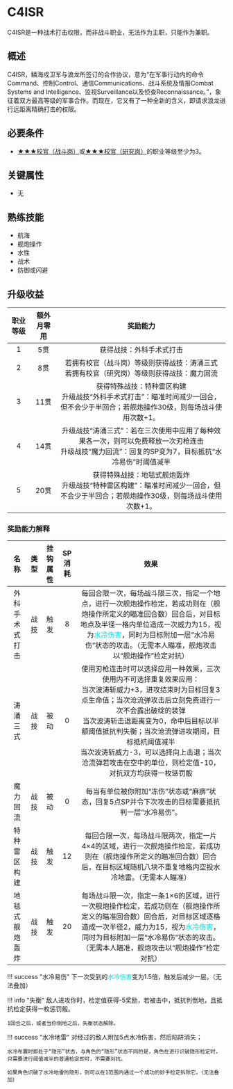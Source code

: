 # C4ISR

C4ISR是一种战术打击权限，而非战斗职业，无法作为主职，只能作为兼职。

## 概述

C4ISR，鳞海戍卫军与浪龙所签订的合作协议，意为“在军事行动内的命令Command、控制Control、通信Communications、战斗系统及情报Combat Systems and Intelligence、监视Surveillance以及侦查Reconnaissance。”，象征着双方最高等级的军事合作。而现在，它又有了一种全新的含义，即请求浪龙进行远距离精确打击的权限。

## 必要条件

* <a href="../battlecadet" target="_blank">★★★校官（战斗岗）</a>或<a href="../r&dcadet" target="_blank">★★★校官（研究岗）</a>的职业等级至少为3。

## 关键属性

* 无

## 熟练技能

* 航海
* 舰炮操作
* 水性
* 战术
* 防御或闪避

## 升级收益

职业等级|额外月零用|奖励能力
:--:|:--:|:--:
1|5贯|获得战技：外科手术式打击
2|8贯|若拥有校官（战斗岗）等级则获得战技：涛涌三式<br>若拥有校官（研究岗）等级则获得战技：魔力回流
3|11贯|获得特殊战技：特种雷区构建<br>升级战技“外科手术式打击”：瞄准时间减少一回合，但不会少于半回合；若舰炮操作30级，则每场战斗使用次数+1。
4|14贯|升级战技“涛涌三式”：若在三次使用中应用了每种效果各一次，则可以免费释放一次刃枪连击<br>升级战技“魔力回流”：回复的SP变为7，目标抵抗“水冷易伤”时阈值减半
5|20贯|获得特殊战技：地毯式舰炮轰炸<br>升级战技“特种雷区构建”：瞄准时间减少一回合，但不会少于半回合；若舰炮操作30级，则每场战斗使用次数+1。

### 奖励能力解释

名称|类型|挂钩属性|SP消耗|效果
:--:|:--:|:--:|:--:|:--:
外科手术式打击|战技|触发|8|每回合限一次，每场战斗限三次，指定一个地点，进行一次舰炮操作检定，若成功则在（舰炮操作所定义的瞄准回合数）回合后，对目标地点及半径一格内单位造成一次威力为15，视为<font color="#00dbdb">水冷伤害</font>，同时为目标附加一层“水冷易伤”状态的攻击。（无需本人瞄准，舰炮攻击以“舰炮操作”检定对抗）
涛涌三式|战技|被动|0|使用刃枪连击时可以选择应用一种效果，三次使用内不可选择重复效果应用：<br>当次波涛斩威力+3，进攻结束时为目标回复3点生命值；当次沧流弹攻击后立刻免费进行一次不会露出破绽的装弹<br>当次波涛斩击退距离变为0，命中后目标以半额阈值抵抗判失衡；当次沧流弹进攻期间，目标抵抗阈值减半<br>当次波涛斩威力-3，可以选择向上击退；当次沧流弹若攻击在空中的单位，则检定值-10，对抗双方均获得一枚惩罚骰
魔力回流|战技|被动|0|每当有单位被你附加“冻伤”状态或“麻痹”状态，回复5点SP并令下次攻击的目标需要抵抗判一层“水冷易伤”。
特种雷区构建|战技|触发|12|每回合限一次，每场战斗限两次，指定一片4×4的区域，进行一次舰炮操作检定，若成功则在（舰炮操作所定义的瞄准回合数）回合后，在目标区域随机八块不重复地格内空投水冷地雷。（无需本人瞄准）
地毯式舰炮轰炸|战技|触发|20|每场战斗限一次，指定一条1×6的区域，进行一次舰炮操作检定，若成功则在（舰炮操作所定义的瞄准回合数）回合后，对目标区域逐格造成一次半径2，威力为15，视为<font color="#00dbdb">水冷伤害</font>，同时为目标附加一层“水冷易伤”状态的攻击。（无需本人瞄准，舰炮攻击以“舰炮操作”检定对抗）

!!! success "水冷易伤"
    下一次受到的<font color="#00dbdb">水冷伤害</font>变为1.5倍，触发后减少一层。（无法叠加）

!!! info "失衡"
    敌人进攻你时，检定值获得-5奖励，若被击中，抵抗判倒地，且抵抗检定获得一枚惩罚骰。

    1回合之后，或者当你倒地之后，失衡状态解除。

!!! success "水冷地雷"
    对经过的敌人附加5点水冷伤害，然后陷阱消失；

    水冷布置时即处于“隐形”状态，与角色的“隐形”状态不同的是，角色在进行识破隐形检定时，只需要进行阈值减半的普通检定即可，不需要对抗。

    如果角色识破了水冷地雷的隐形，则可以在1范围内通过一个成功的妙手检定拆除它。（无法叠加）